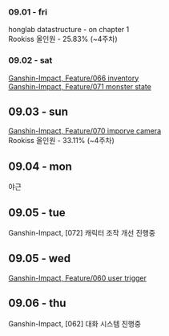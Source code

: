### 09.01 - fri

honglab datastructure - on chapter 1<br>
Rookiss 올인원 - 25.83% (~4주차)

### 09.02 - sat

[Ganshin-Impact, Feature/066 inventory](https://github.com/eugene-doobu/Ganshin-Impact/pull/122)<br>
[Ganshin-Impact, Feature/071 monster state](https://github.com/eugene-doobu/Ganshin-Impact/pull/123)

## 09.03 - sun
[Ganshin-Impact, Feature/070 imporve camera](https://github.com/eugene-doobu/Ganshin-Impact/pull/124)<br>
Rookiss 올인원 - 33.11% (~4주차)

## 09.04 - mon
야근

## 09.05 - tue
Ganshin-Impact, [072] 캐릭터 조작 개선 진행중<br>

## 09.05 - wed
[Ganshin-Impact, Feature/060 user trigger](https://github.com/eugene-doobu/Ganshin-Impact/pull/125)<br>

## 09.06 - thu
Ganshin-Impact, [062] 대화 시스템 진행중
